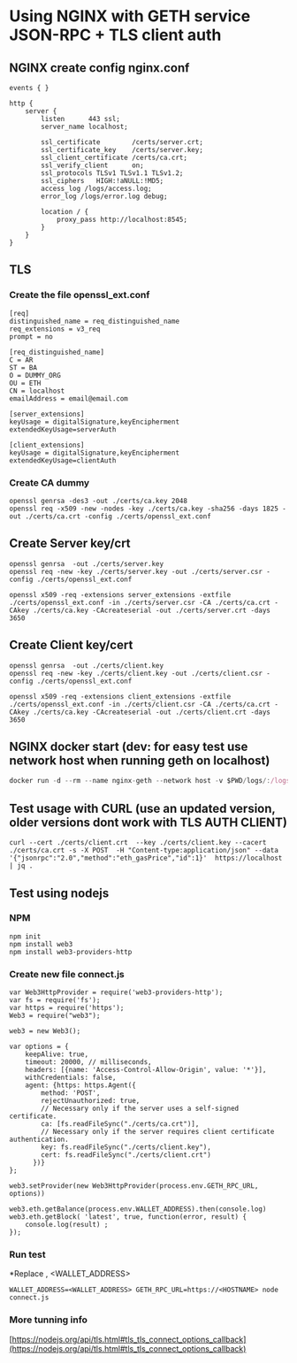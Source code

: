 # Using NGINX with GETH service JSON-RPC + TLS client auth

## NGINX create config nginx.conf

~~~
events { }   

http {
    server {                          
        listen      443 ssl;
        server_name localhost;

        ssl_certificate        /certs/server.crt;
        ssl_certificate_key    /certs/server.key;
        ssl_client_certificate /certs/ca.crt;
        ssl_verify_client      on;
        ssl_protocols TLSv1 TLSv1.1 TLSv1.2;
        ssl_ciphers   HIGH:!aNULL:!MD5;
        access_log /logs/access.log;
        error_log /logs/error.log debug; 

        location / {
            proxy_pass http://localhost:8545;
        }
    }
}
~~~

## TLS 

### Create the file openssl_ext.conf

~~~
[req]
distinguished_name = req_distinguished_name
req_extensions = v3_req
prompt = no

[req_distinguished_name]
C = AR
ST = BA
O = DUMMY_ORG
OU = ETH
CN = localhost
emailAddress = email@email.com

[server_extensions]
keyUsage = digitalSignature,keyEncipherment
extendedKeyUsage=serverAuth

[client_extensions]
keyUsage = digitalSignature,keyEncipherment
extendedKeyUsage=clientAuth
~~~

### Create CA dummy

~~~
openssl genrsa -des3 -out ./certs/ca.key 2048
openssl req -x509 -new -nodes -key ./certs/ca.key -sha256 -days 1825 -out ./certs/ca.crt -config ./certs/openssl_ext.conf
~~~

## Create Server key/crt

~~~
openssl genrsa  -out ./certs/server.key 
openssl req -new -key ./certs/server.key -out ./certs/server.csr -config ./certs/openssl_ext.conf

openssl x509 -req -extensions server_extensions -extfile ./certs/openssl_ext.conf -in ./certs/server.csr -CA ./certs/ca.crt -CAkey ./certs/ca.key -CAcreateserial -out ./certs/server.crt -days 3650
~~~

## Create Client key/cert

~~~
openssl genrsa  -out ./certs/client.key 
openssl req -new -key ./certs/client.key -out ./certs/client.csr -config ./certs/openssl_ext.conf

openssl x509 -req -extensions client_extensions -extfile ./certs/openssl_ext.conf -in ./certs/client.csr -CA ./certs/ca.crt -CAkey ./certs/ca.key -CAcreateserial -out ./certs/client.crt -days 3650
~~~


## NGINX docker start (dev: for easy test use network host when running geth on localhost)

~~~javascript
docker run -d --rm --name nginx-geth --network host -v $PWD/logs/:/logs  -v $PWD/certs:/certs -v $PWD/nginx.conf:/etc/nginx/nginx.conf nginx  
~~~


## Test usage with CURL (use an updated version, older versions dont work with TLS AUTH CLIENT)

~~~
curl --cert ./certs/client.crt  --key ./certs/client.key --cacert ./certs/ca.crt -s -X POST  -H "Content-type:application/json" --data '{"jsonrpc":"2.0","method":"eth_gasPrice","id":1}'  https://localhost | jq .
~~~


## Test using nodejs

### NPM
~~~
npm init
npm install web3
npm install web3-providers-http
~~~

### Create new file connect.js

~~~
var Web3HttpProvider = require('web3-providers-http');
var fs = require('fs');
var https = require('https');
Web3 = require("web3");

web3 = new Web3();

var options = {
    keepAlive: true,
    timeout: 20000, // milliseconds,
    headers: [{name: 'Access-Control-Allow-Origin', value: '*'}],
    withCredentials: false,
    agent: {https: https.Agent({  
        method: 'POST',
        rejectUnauthorized: true,
        // Necessary only if the server uses a self-signed certificate.
        ca: [fs.readFileSync("./certs/ca.crt")],
        // Necessary only if the server requires client certificate authentication.
        key: fs.readFileSync("./certs/client.key"),
        cert: fs.readFileSync("./certs/client.crt")
      })}
};

web3.setProvider(new Web3HttpProvider(process.env.GETH_RPC_URL, options))

web3.eth.getBalance(process.env.WALLET_ADDRESS).then(console.log)
web3.eth.getBlock( 'latest', true, function(error, result) {
    console.log(result) ;   
});
~~~

### Run test 

*Replace <HOSTNAME>, <WALLET_ADDRESS>

~~~
WALLET_ADDRESS=<WALLET_ADDRESS> GETH_RPC_URL=https://<HOSTNAME> node connect.js
~~~

### More tunning info

[https://nodejs.org/api/tls.html#tls_tls_connect_options_callback](https://nodejs.org/api/tls.html#tls_tls_connect_options_callback)